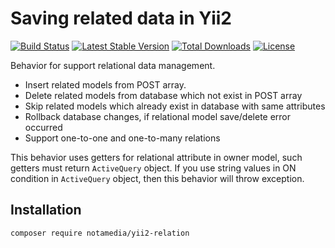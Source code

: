 # Saving related data in Yii2

[![Build Status](https://travis-ci.org/notamedia/yii2-relation.svg)](https://travis-ci.org/notamedia/yii2-relation)
[![Latest Stable Version](https://poser.pugx.org/notamedia/yii2-relation/v/stable)](https://packagist.org/packages/notamedia/yii2-relation) 
[![Total Downloads](https://poser.pugx.org/notamedia/yii2-relation/downloads)](https://packagist.org/packages/notamedia/yii2-relation) 
[![License](https://poser.pugx.org/notamedia/yii2-relation/license)](https://packagist.org/packages/notamedia/yii2-relation)

Behavior for support relational data management.

- Insert related models from POST array.
- Delete related models from database which not exist in POST array
- Skip related models which already exist in database with same attributes
- Rollback database changes, if relational model save/delete error occurred
- Support one-to-one and one-to-many relations

This behavior uses getters for relational attribute in owner model, such getters must return `ActiveQuery` object.
If you use string values in ON condition in `ActiveQuery` object, then this behavior will throw exception.

## Installation

```bash
composer require notamedia/yii2-relation
```
